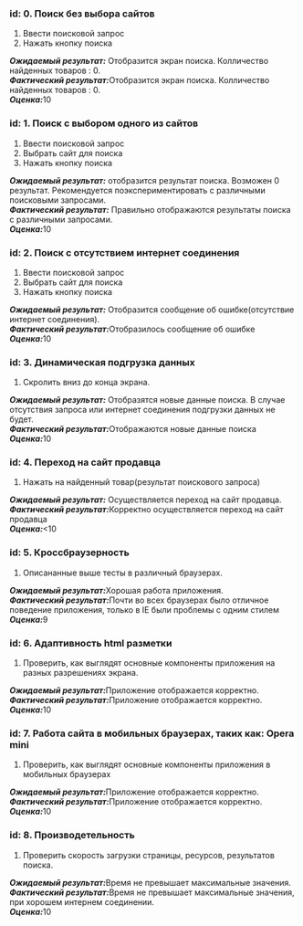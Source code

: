 ### id: 0. Поиск без выбора сайтов
1. Ввести поисковой запрос
2. Нажать кнопку поиска

<b><i>Ожидаемый результат:</i></b> Отобразится экран поиска. Колличество найденных товаров : 0.<br />
<b><i>Фактический результат:</i></b>Отобразится экран поиска. Колличество найденных товаров : 0. <br />
<b><i>Оценка:</i></b>10<br />

### id: 1. Поиск с выбором одного из сайтов
1. Ввести поисковой запрос
2. Выбрать сайт для поиска
3. Нажать кнопку поиска

<b><i>Ожидаемый результат:</i></b> отобразится результат поиска. Возможен 0 результат. 
Рекомендуется поэкспериментировать с различными поисковыми запросами.<br />
<b><i>Фактический результат:</i></b> Правильно отображаются результаты поиска с различными запросами.<br />
<b><i>Оценка:</i></b>10<br />

### id: 2. Поиск с отсутствием интернет соединения
1. Ввести поисковой запрос
2. Выбрать сайт для поиска
3. Нажать кнопку поиска

<b><i>Ожидаемый результат:</i></b> Отобразится сообщение об ошибке(отсутствие интернет соединения).<br />
<b><i>Фактический результат:</i></b>Отобразилось сообщение об ошибке<br />
<b><i>Оценка:</i></b>10<br />

### id: 3. Динамическая подгрузка данных
1. Скролить вниз до конца экрана.

<b><i>Ожидаемый результат:</i></b> Отобразятся новые данные поиска. В случае отсутствия запроса или интернет соединения
подгрузки данных не будет.<br />
<b><i>Фактический результат:</i></b>Отображаются новые данные поиска<br />
<b><i>Оценка:</i></b>10<br />

### id: 4. Переход на сайт продавца
1. Нажать на найденный товар(результат поискового запроса)

<b><i>Ожидаемый результат:</i></b> Осуществляется переход на сайт продавца.<br />
<b><i>Фактический результат:</i></b>Корректно осуществляется переход на сайт продавца<br />
<b><i>Оценка:</i></b><10<br />

### id: 5. Кроссбраузерность
1. Описананные выше тесты в различный браузерах.

<b><i>Ожидаемый результат:</i></b>Хорошая работа приложения.<br />
<b><i>Фактический результат:</i></b>Почти во всех браузерах было отличное поведение приложения, только в IE были проблемы с одним стилем<br />
<b><i>Оценка:</i></b>9<br />

### id: 6. Адаптивность html разметки
1. Проверить, как выглядят основные компоненты приложения на разных разрешениях экрана.

<b><i>Ожидаемый результат:</i></b>Приложение отображается корректно.<br />
<b><i>Фактический результат:</i></b>Приложение отображается корректно.<br />
<b><i>Оценка:</i></b>10<br />

### id: 7. Работа сайта в мобильных браузерах, таких как: Opera mini
1. Проверить, как выглядят основные компоненты приложения в мобильных браузерах

<b><i>Ожидаемый результат:</i></b>Приложение отображается корректно.<br />
<b><i>Фактический результат:</i></b>Приложение отображается корректно.<br />
<b><i>Оценка:</i></b>10<br />

### id: 8. Производетельность
1. Проверить скорость загрузки страницы, ресурсов, результатов поиска.

<b><i>Ожидаемый результат:</i></b>Время не превышает максимальные значения.<br />
<b><i>Фактический результат:</i></b>Время не превышает максимальные значения, при хорошем интернем соединении.<br />
<b><i>Оценка:</i></b>10<br />
